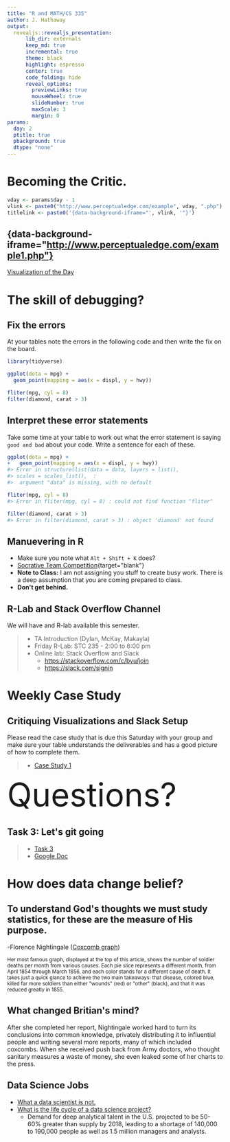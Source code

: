 ```yaml
---
title: "R and MATH/CS 335"
author: J. Hathaway
output: 
  revealjs::revealjs_presentation:
      lib_dir: externals
      keep_md: true
      incremental: true
      theme: black
      highlight: espresso
      center: true
      code_folding: hide
      reveal_options:
        previewLinks: true
        mouseWheel: true
        slideNumber: true
        maxScale: 3
        margin: 0
params:
  day: 2
  ptitle: true
  pbackground: true
  dtype: "none"
---
```




# Becoming the Critic.


```r
vday <- params$day - 1
vlink <- paste0("http://www.perceptualedge.com/example", vday, ".php")
titlelink <- paste0('{data-background-iframe="', vlink, '"}')
```

## {data-background-iframe="http://www.perceptualedge.com/example1.php"}

[Visualization of the Day](http://www.perceptualedge.com/example1.php)

# The skill of debugging?

## Fix the errors

At your tables note the errors in the following code and then write the fix on the board.


```r
library(tidyverse)

ggplot(dota = mpg) + 
  geom_point(mapping = aes(x = displ, y = hwy))

fliter(mpg, cyl = 8)
filter(diamond, carat > 3)
```

## Interpret these error statements

Take some time at your table to work out what the error statement is saying `good and bad` about your code. Write a sentence for each of these.


```r
ggplot(dota = mpg) + 
+   geom_point(mapping = aes(x = displ, y = hwy))
#> Error in structure(list(data = data, layers = list(), 
#> scales = scales_list(),  : 
#>  argument "data" is missing, with no default
```


```r
fliter(mpg, cyl = 8)
#> Error in fliter(mpg, cyl = 8) : could not find function "fliter"
```


```r
filter(diamond, carat > 3)
#> Error in filter(diamond, carat > 3) : object 'diamond' not found
```

## Manuevering in R

- Make sure you note what `Alt + Shift + K` does?
- [Socrative Team Competition](https://socrative.com/){target="blank"}
- **Note to Class:**  I am not assigning you stuff to create busy work.  There is a deep assumption that you are coming prepared to class.  
- **Don't get behind.**

## R-Lab and Stack Overflow Channel

We will have and R-lab available this semester.

> - TA Introduction (Dylan, McKay, Makayla)
> - Friday R-Lab: STC 235 - 2:00 to 6:00 pm
> - Online lab: Stack Overflow and Slack
>     - <https://stackoverflow.com/c/byu/join>
>     - <https://slack.com/signin>

# Weekly Case Study

## Critiquing Visualizations and Slack Setup

Please read the case study that is due this Saturday with your group and make sure your table understands the deliverables and has a good picture of how to complete them.

> - [Case Study 1](https://byuistats.github.io/M335/weekly_projects/cs01_details.html)

<span style="font-size:75px">
Questions?
</span>

## Task 3: Let's git going

> - [Task 3](file:///C:/git/github/byuistats/M335/docs/class_tasks/task03_details.html)
> - [Google Doc](https://docs.google.com/spreadsheets/d/13aQsQYnGTQXyyBUGzE1V9MExEvG5woAmygtkdjltdjk/edit#gid=59053514)

# How does data change belief?

## To understand God's thoughts we must study statistics, for these are the measure of His purpose.

-Florence Nightingale ([Coxcomb graph](https://en.wikiquote.org/wiki/Florence_Nightingale#/media/File:Nightingale-mortality.jpg))

<small>
Her most famous graph, displayed at the top of this article, shows the number of soldier deaths per month from various causes. Each pie slice represents a different month, from April 1854 through March 1856, and each color stands for a different cause of death. It takes just a quick glance to achieve the two main takeaways: that disease, colored blue, killed far more soldiers than either "wounds" (red) or "other" (black), and that it was reduced greatly in 1855.
</small>

## What changed Britian's mind?

After she completed her report, Nightingale worked hard to turn its conclusions into common knowledge, privately distributing it to influential people and writing several more reports, many of which included coxcombs. When she received push back from Army doctors, who thought sanitary measures a waste of money, she even leaked some of her charts to the press.

## Data Science Jobs

- [What a data scientist is not.](https://www.youtube.com/embed/iQBat7e0MQs?rel=0&amp;start=220)
- [What is the life cycle of a data science project?](https://www.youtube.com/embed/iQBat7e0MQs?rel=0&amp;start=375)
    - Demand for deep analytical talent in the U.S. projected to be 50-60% greater than supply by 2018, leading to a shortage of 140,000 to 190,000 people as well as 1.5 million managers and analysts.



